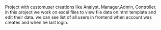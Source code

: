 Project with customuser creations like Analyst, Manager,Admin, Controller. in this project we work on excel files to view file data on html template and edit their data. we can see list of all users in frontend when account was creates and when he last login.
